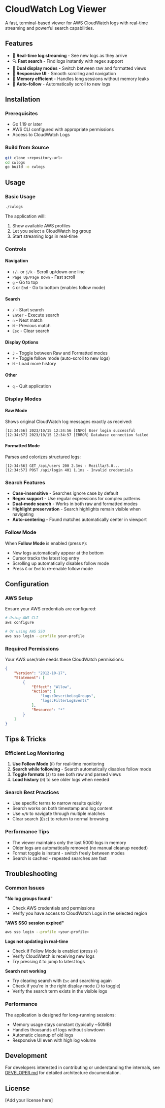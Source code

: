 # CloudWatch Log Viewer

A fast, terminal-based viewer for AWS CloudWatch logs with real-time streaming and powerful search capabilities.

## Features

- 🚀 **Real-time log streaming** - See new logs as they arrive
- 🔍 **Fast search** - Find logs instantly with regex support
- 🎨 **Dual display modes** - Switch between raw and formatted views
- 📱 **Responsive UI** - Smooth scrolling and navigation
- 💾 **Memory efficient** - Handles long sessions without memory leaks
- 🔄 **Auto-follow** - Automatically scroll to new logs

## Installation

### Prerequisites

- Go 1.19 or later
- AWS CLI configured with appropriate permissions
- Access to CloudWatch Logs

### Build from Source

```bash
git clone <repository-url>
cd cwlogs
go build -o cwlogs
```

## Usage

### Basic Usage

```bash
./cwlogs
```

The application will:
1. Show available AWS profiles
2. Let you select a CloudWatch log group
3. Start streaming logs in real-time

### Controls

#### Navigation
- `↑/↓` or `j/k` - Scroll up/down one line
- `Page Up/Page Down` - Fast scroll
- `g` - Go to top
- `G` or `End` - Go to bottom (enables follow mode)

#### Search
- `/` - Start search
- `Enter` - Execute search
- `n` - Next match
- `N` - Previous match
- `Esc` - Clear search

#### Display Options
- `J` - Toggle between Raw and Formatted modes
- `F` - Toggle follow mode (auto-scroll to new logs)
- `H` - Load more history

#### Other
- `q` - Quit application

### Display Modes

#### Raw Mode
Shows original CloudWatch log messages exactly as received:
```
[12:34:56] 2023/10/15 12:34:56 [INFO] User login successful
[12:34:57] 2023/10/15 12:34:57 [ERROR] Database connection failed
```

#### Formatted Mode
Parses and colorizes structured logs:
```
[12:34:56] GET /api/users 200 2.3ms - Mozilla/5.0...
[12:34:57] POST /api/login 401 1.1ms - Invalid credentials
```

### Search Features

- **Case-insensitive** - Searches ignore case by default
- **Regex support** - Use regular expressions for complex patterns
- **Dual-mode search** - Works in both raw and formatted modes
- **Highlight preservation** - Search highlights remain visible when navigating
- **Auto-centering** - Found matches automatically center in viewport

### Follow Mode

When **Follow Mode** is enabled (press `F`):
- New logs automatically appear at the bottom
- Cursor tracks the latest log entry
- Scrolling up automatically disables follow mode
- Press `G` or `End` to re-enable follow mode

## Configuration

### AWS Setup

Ensure your AWS credentials are configured:

```bash
# Using AWS CLI
aws configure

# Or using AWS SSO
aws sso login --profile your-profile
```

### Required Permissions

Your AWS user/role needs these CloudWatch permissions:
```json
{
    "Version": "2012-10-17",
    "Statement": [
        {
            "Effect": "Allow",
            "Action": [
                "logs:DescribeLogGroups",
                "logs:FilterLogEvents"
            ],
            "Resource": "*"
        }
    ]
}
```

## Tips & Tricks

### Efficient Log Monitoring

1. **Use Follow Mode** (`F`) for real-time monitoring
2. **Search while following** - Search automatically disables follow mode
3. **Toggle formats** (`J`) to see both raw and parsed views
4. **Load history** (`H`) to see older logs when needed

### Search Best Practices

- Use specific terms to narrow results quickly
- Search works on both timestamp and log content
- Use `n/N` to navigate through multiple matches
- Clear search (`Esc`) to return to normal browsing

### Performance Tips

- The viewer maintains only the last 5000 logs in memory
- Older logs are automatically removed (no manual cleanup needed)
- Format toggle is instant - switch freely between modes
- Search is cached - repeated searches are fast

## Troubleshooting

### Common Issues

**"No log groups found"**
- Check AWS credentials and permissions
- Verify you have access to CloudWatch Logs in the selected region

**"AWS SSO session expired"**
```bash
aws sso login --profile <your-profile>
```

**Logs not updating in real-time**
- Check if Follow Mode is enabled (press `F`)
- Verify CloudWatch is receiving new logs
- Try pressing `G` to jump to latest logs

**Search not working**
- Try clearing search with `Esc` and searching again
- Check if you're in the right display mode (`J` to toggle)
- Verify the search term exists in the visible logs

### Performance

The application is designed for long-running sessions:
- Memory usage stays constant (typically ~50MB)
- Handles thousands of logs without slowdown
- Automatic cleanup of old logs
- Responsive UI even with high log volume

## Development

For developers interested in contributing or understanding the internals, see [DEVELOPER.md](DEVELOPER.md) for detailed architecture documentation.

## License

[Add your license here]
